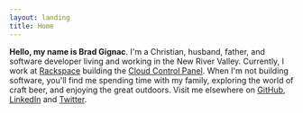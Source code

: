 ```yaml
---
layout: landing
title: Home
---
```


**Hello, my name is Brad Gignac**. I'm a Christian, husband, father, and software
developer living and working in the New River Valley. Currently, I work at
[Rackspace](https://www.rackspace.com) building the [Cloud Control Panel](https://mycloud.rackspace.com).
When I'm not building software, you'll find me spending time with my family,
exploring the world of craft beer, and enjoying the great outdoors. Visit me
elsewhere on [GitHub](https://github.com/bradgignac), [LinkedIn](https://linkedin.com/in/bradgignac)
and [Twitter](https://twitter.com/bradgignac).
